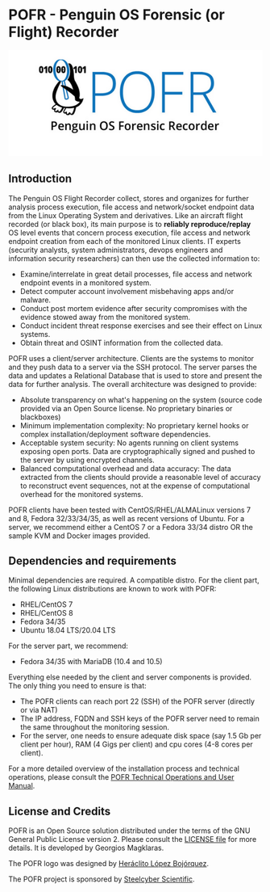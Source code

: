 # POFR - Penguin OS Forensic (or Flight) Recorder

![GitHub Logo](/POFR.png)<br>

## Introduction
The Penguin OS Flight Recorder collect, stores and organizes for further analysis process execution, file access and network/socket endpoint data from the Linux Operating System and derivatives. Like an aircraft flight recorded (or black box), its main purpose is to **reliably reproduce/replay** OS level events that concern process execution, file access and network endpoint creation from each of the monitored Linux clients. IT experts (security analysts, system administrators, devops engineers and information security researchers) can then use the collected information to:
<br>
* Examine/interrelate in great detail processes, file access and network endpoint events in a monitored system.
* Detect computer account involvement misbehaving apps and/or malware. <br>
* Conduct post mortem evidence after security compromises with the evidence stowed away from the monitored system. <br>
* Conduct incident threat response exercises and see their effect on Linux systems. 
* Obtain threat and OSINT information from the collected data.

POFR uses a client/server architecture. Clients are the systems to monitor and they push data to a server via the SSH protocol. The server parses the data and updates a Relational Database that is used to store and present the data for further analysis. The overall architecture was designed to provide:
<br>
* Absolute transparency on what's happening on the system (source code provided via an Open Source license. No proprietary binaries or blackboxes)
* Minimum implementation complexity: No proprietary kernel hooks or complex installation/deployment software dependencies. 
* Acceptable system security: No agents running on client systems exposing open ports. Data are cryptographically signed and pushed to the server by using encrypted channels.
* Balanced computational overhead and data accuracy: The data extracted from the clients should provide a reasonable level of accuracy to reconstruct event sequences, not at the expense of computational overhead for the monitored systems.
  

POFR clients have been tested with CentOS/RHEL/ALMALinux versions 7 and 8, Fedora 32/33/34/35, as well as recent versions of Ubuntu.
For a server, we recommend either a CentOS 7 or a Fedora 33/34 distro OR the sample KVM and Docker images provided. 

## Dependencies and requirements

Minimal dependencies are required. A compatible distro. For the client part, the following Linux distributions are known to work with POFR:
* RHEL/CentOS 7
* RHEL/CentOS 8
* Fedora 34/35
* Ubuntu 18.04 LTS/20.04 LTS

For the server part, we recommend:
* Fedora 34/35 with MariaDB (10.4 and 10.5)

Everything else needed by the client and server components is provided. The only thing you need to ensure is that: 
* The POFR clients can reach port 22 (SSH) of the POFR server (directly or via NAT)
* The IP address, FQDN and SSH keys of the POFR server need to remain the same throughout the monitoring session.
* For the server, one needs to ensure adequate disk space (say 1.5 Gb per client per hour), RAM (4 Gigs per client) and cpu cores (4-8 cores per client). 

For a more detailed overview of the installation process and technical operations, please consult the [POFR Technical Operations and User Manual](doc/POFRmanual.pdf). 

## License and Credits

POFR is an Open Source solution distributed under the terms of the GNU General Public License version 2. Please consult the [LICENSE file](/LICENSE) for more details. It is developed by Georgios Magklaras. 

The POFR logo was designed by [Heráclito López Bojórquez](https://www.imdb.com/name/nm3736848/).

The POFR project is sponsored by [Steelcyber Scientific](https://www.steelcyber.com). <br>



